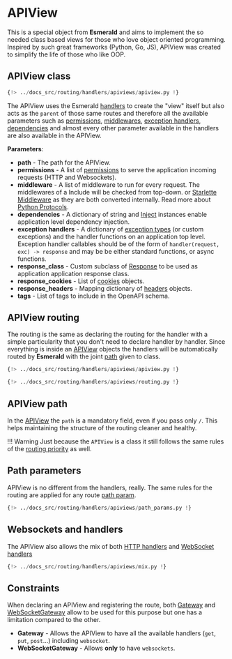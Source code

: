 # APIView

This is a special object from **Esmerald** and aims to implement the so needed class based views for those who love
object oriented programming. Inspired by such great frameworks (Python, Go, JS), APIView was created to simplify
the life of those who like OOP.

## APIView class

```python
{!> ../docs_src/routing/handlers/apiviews/apiview.py !}
```

The APIView uses the Esmerald [handlers](./handlers.md) to create the "view" itself but also acts as the `parent`
of those same routes and therefore all the available parameters such as [permissions](../permissions.md),
[middlewares](../middleware/middleware.md), [exception handlers](../exception-handlers.md),
[dependencies](../dependencies.md) and almost every other parameter available in the handlers are also available
in the APIView.

**Parameters**:

* **path** - The path for the APIView.
* **permissions** - A list of [permissions](../permissions.md) to serve the application incoming
requests (HTTP and Websockets).
* **middleware** - A list of middleware to run for every request. The middlewares of a Include will be checked from
top-down.
or <a href='https://www.starlette.io/middleware/' target='_blank'>Starlette Middleware</a> as they are both converted
internally. Read more about [Python Protocols](https://peps.python.org/pep-0544/).
* **dependencies** - A dictionary of string and [Inject](../dependencies.md) instances enable application level dependency
injection.
* **exception handlers** - A dictionary of [exception types](../exceptions.md) (or custom exceptions) and the handler
functions on an application top level. Exception handler callables should be of the form of
`handler(request, exc) -> response` and may be be either standard functions, or async functions.
* **response_class** - Custom subclass of [Response](../responses.md) to be used as application application response
class.
* **response_cookies** - List of [cookies](../datastructures.md) objects.
* **response_headers** - Mapping dictionary of [headers](../datastructures.md) objects.
* **tags** - List of tags to include in the OpenAPI schema.

## APIView routing

The routing is the same as declaring the routing for the handler with a simple particularity that you don't
need to declare handler by handler. Since everything is inside an [APIView](#apiview)
objects the handlers will be automatically routed by **Esmerald** with the joint [path](#apiview-path) given to class.

```python title='views.py'
{!> ../docs_src/routing/handlers/apiviews/apiview.py !}
```

```python title='app.py' hl_lines="3 5"
{!> ../docs_src/routing/handlers/apiviews/routing.py !}
```

## APIView path

In the [APIView](#apiview) the `path` is a mandatory field, even if you pass only `/`. This helps maintaining the
structure of the routing cleaner and healthy.

!!! Warning
    Just because the `APIView` is a class it still follows the same rules of the
    [routing priority](./routes.md#routes-priority) as well.

## Path parameters

APIView is no different from the handlers, really. The same rules for the routing are applied for any route
[path param](./routes.md#path-parameters).

```python title='app.py' hl_lines="5 15"
{!> ../docs_src/routing/handlers/apiviews/path_params.py !}
```

## Websockets and handlers

The APIView also allows the mix of both [HTTP handlers](./handlers.md#http-handlers) and
[WebSocket handlers](./handlers.md#websocket-handler)

```python title='app.py' hl_lines="15 19 26"
{!> ../docs_src/routing/handlers/apiviews/mix.py !}
```

## Constraints

When declaring an APIView and registering the route, both [Gateway](./routes.md#gateway) and
[WebSocketGateway](./routes.md#websocketgateway) allow to be used for this purpose but one has a limitation compared
to the other.

* **Gateway** - Allows the APIView to have all the available handlers (`get`, `put`, `post`...) including `websocket`.
* **WebSocketGateway** - Allows **only** to have `websockets`.
